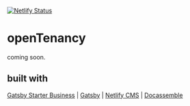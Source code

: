 [![Netlify Status](https://api.netlify.com/api/v1/badges/c398bad3-d323-4315-86c3-6bc79bbc5022/deploy-status)](https://app.netlify.com/sites/opentenancy/deploys)
# openTenancy

coming soon.

## built with 
[Gatsby Starter Business](https://github.com/v4iv/gatsby-starter-business) | [Gatsby](https://www.gatsbyjs.org) | [Netlify CMS](https://www.netlifycms.org) | [Docassemble](https://docassemble.org)
